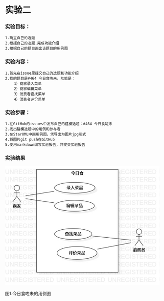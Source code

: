 # 实验二

### 实验目标：
    1.确立自己的选题
    2.根据自己的选题,完成功能介绍
    3.根据自己的题目画出该题目的用例图
    

### 实验内容：
    1.首先在issue里提交自己的选题和功能介绍
    2.我的题目是#464 今日食咗未，功能是：
        1）商家录入菜单
        2）商家编辑菜单
        3）消费者查找菜单
        4）消费者评价菜单
        
        
### 实验步骤：
    1.在GitHub的issues中发布自己的建模选题：#464 今日食咗未
    2.找出建模选题中的用例和参与者
    3.在StarUML中画用例图，凭导出为图片jpg形式
    4.将图片git push在GitHub
    5.使用markdown编写实验报告，并提交实验报告


### 实验结果

![用例图](./Lab2_UseCaseDiagram.jpg)
  
  
  
  
  
  图1.今日食咗未的用例图
